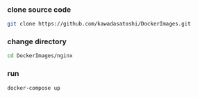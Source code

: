 ﻿

### clone source code

```sh
git clone https://github.com/kawadasatoshi/DockerImages.git
```


### change directory

```sh
cd DockerImages/nginx
```

### run

```sh
docker-compose up
```







